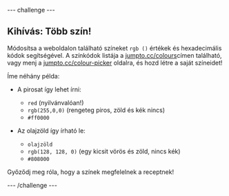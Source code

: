 \--- challenge \---

## Kihívás: Több szín!

Módosítsa a weboldalon található színeket `rgb ()` értékek és hexadecimális kódok segítségével. A színkódok listája a <a href="http://jumpto.cc/colours" target="_blank">jumpto.cc/colours</a>címen található, vagy menj a <a href="http://jumpto.cc/colour-picker" target="_blank">jumpto.cc/colour-picker</a> oldalra, és hozd létre a saját színeidet!

Íme néhány példa:

+ A pirosat így lehet írni:
    
    + `red` (nyilvánvalóan!)
    + `rgb(255,0,0)` (rengeteg piros, zöld és kék nincs)
    + `#ff0000`

+ Az olajzöld így írható le:
    
    + `olajzöld`
    + `rgb(128, 128, 0)` (egy kicsit vörös és zöld, nincs kék)
    + `#808000`

Győződj meg róla, hogy a színek megfelelnek a receptnek!

\--- /challenge \---